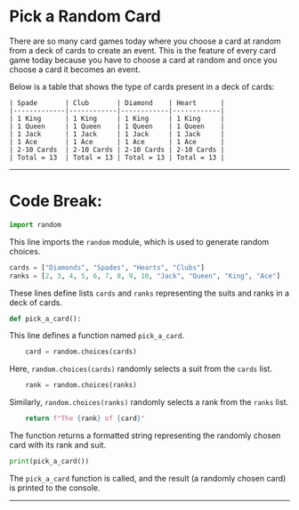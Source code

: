 # Pick a Random Card

There are so many card games today where you choose a card at random from a deck of cards to create an event. This is the feature of every card game today because you have to choose a card at random and once you choose a card it becomes an event.

Below is a table that shows the type of cards present in a deck of cards:

```
| Spade       | Club       | Diamond    | Heart      |
|-------------|------------|------------|------------|
| 1 King      | 1 King     | 1 King     | 1 King     |
| 1 Queen     | 1 Queen    | 1 Queen    | 1 Queen    |
| 1 Jack      | 1 Jack     | 1 Jack     | 1 Jack     |
| 1 Ace       | 1 Ace      | 1 Ace      | 1 Ace      |
| 2-10 Cards  | 2-10 Cards | 2-10 Cards | 2-10 Cards |
| Total = 13  | Total = 13 | Total = 13 | Total = 13 |
```


-----

# Code Break:

```python
import random
```

This line imports the `random` module, which is used to generate random choices.

```python
cards = ["Diamonds", "Spades", "Hearts", "Clubs"]
ranks = [2, 3, 4, 5, 6, 7, 8, 9, 10, "Jack", "Queen", "King", "Ace"]
```

These lines define lists `cards` and `ranks` representing the suits and ranks in a deck of cards.

```python
def pick_a_card():
```

This line defines a function named `pick_a_card`.

```python
    card = random.choices(cards)
```

Here, `random.choices(cards)` randomly selects a suit from the `cards` list.

```python
    rank = random.choices(ranks)
```

Similarly, `random.choices(ranks)` randomly selects a rank from the `ranks` list.

```python
    return f"The {rank} of {card}"
```

The function returns a formatted string representing the randomly chosen card with its rank and suit.

```python
print(pick_a_card())
```

The `pick_a_card` function is called, and the result (a randomly chosen card) is printed to the console.

-----
